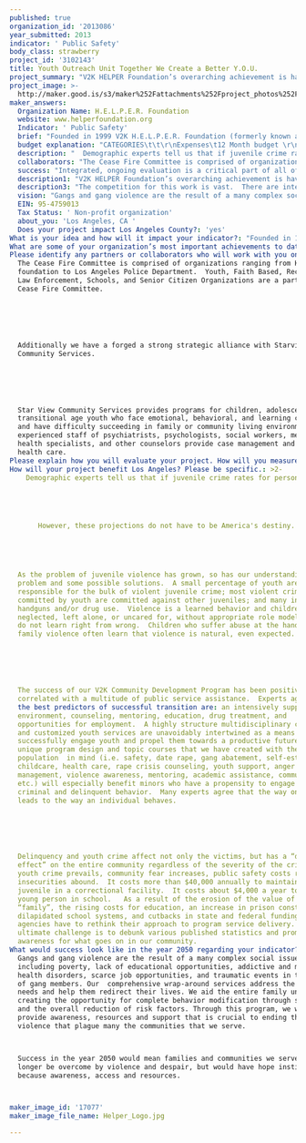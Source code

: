 ```yaml
---
published: true
organization_id: '2013086'
year_submitted: 2013
indicator: ' Public Safety'
body_class: strawberry
project_id: '3102143'
title: Youth Outreach Unit Together We Create a Better Y.O.U.
project_summary: "V2K HELPER Foundation’s overarching achievement is having won the trust of the community it serves.  The organization has been a resource for families for over 13 years, continually refining programs and services to best meet the changing needs of a diverse population.  Consequently V2K HELPER has access to a large population of low- and middle-income families who trust the organization to provide respectful guidance and effective services.\r\n\r\nThe organization is consistently sought out as a collaborative partner by other community agencies and has an excellent track record of responsibly managing funding from state, county, public, private, and corporate funders.  Following are some specific ways V2K HELPER has been recognized as exemplifying excellence in its field:\r\n\r\n•\tSince 1999, V2K-HELPER  has been funded by the City of Los Angeles services to implement a comprehensive violence prevention/intervention  program.\r\n•\tSince 2007, V2K-HELPER has implemented City of Los Angeles GRYD Program in multiple Zones, providing services to youth and young adults  with an annual budget of at least $750,000.  \r\n•\tCommunity Development, with an emphasis on low-to-moderate (LMI) communities and individuals addressing: small business education, business retention, entrepreneurial and employment training, and workforce development programs \r\n•\tCommunity Development, with an emphasis on affordable housing \r\n•\tCurrently we provide  direct service and linkages to the following services free of charge each month to approximately 200 men, women and children:\r\no\tComprehensive wrap-around services  that include \r\n\tcounseling, \r\n\tgang intervention, \r\n\tconflict resolution, \r\n\t substance abuse, \r\n\tJob training and placement services, \r\n\ttattoo removal, \r\n\tmental health services\r\nWe provide a myriad of services throughout Los Angeles County, with primary emphasis in Venice Beach and South Central Los Angeles.  Our academic arm provides a professionally and socially enriched facility for graduate and undergraduate training.  Venice 2000/ H.E.L.P.E.R.  Foundation  is considered to be a model at-risk youth service facility and therefore attracts interns and social work students from major universities, such as USC, Loyola Marymount University, and University of California Los Angeles.    We subscribe to comprehensive, integrated, community-based collaborative approach providing services to youth that enhances community safety while strengthening and preserving families.  Our guiding philosophy is that children and youth must be preserved if the integrity of our society at-large is to be preserved.  If families are to be responsible units, they must have access to healthy living environments, adequate food, and education for all its members, employment, and access to health services and freedom from gang, domestic and civil violence.  \r\n"
project_image: >-
  http://maker.good.is/s3/maker%252Fattachments%252Fproject_photos%252Fimages%252F17077%252Fdisplay%252FHelper_Logo.jpg=c570x385
maker_answers:
  Organization Name: H.E.L.P.E.R. Foundation
  website: www.helperfoundation.org
  Indicator: ' Public Safety'
  brief: "Founded in 1999 V2K H.E.L.P.E.R. Foundation (formerly known as Venice 2000) is a non-profit organization that was originally established to provide gang intervention and prevention services.  Since that time, we’ve come to believe that “community-intervention” services are needed now more than ever to combat gang-related violence, the destruction of our communities and the loss of our young people to the lure of economic depravity. \r\n\r\nThe goal of V2K H.E.L.P.E.R. (Help Establish Learning Peace Economics and Righteousness) Foundation is to provide the resources and guidance to help struggling youth and community members of all ages make the transition from negative, anti-social behavior to positive, value centered alternatives.  \r\n\r\nWorking in some to the most challenged neighborhoods in Los Angeles HELPER Foundation changes young lives, and in doing so it is changing the city one child, one family at a time.  The organization’s mission enables to foster strong, self sufficient family’s, joyful and resilient children and vibrant safe communities. \r\nIn this program we propose to improve public safety by focusing on the primary systems of internal family structure through a comprehensive V2K-HELPER -“ Y.O.U.,” Wrap Around approach.  Our family support work is predicated on the assertion that outcomes for youth cannot be separated from family conditions since families are the primary system for promoting children’s physical, emotional, and cognitive development.   As we know once we change the economic structure of the family, improve family conditions  emotionally, and physically we are likely to reduce levels of violence and create safer communities. \r\nOur programs are organized into three programmatic divisions that synergistically reach all members of the community in a wrap around fashion.  Our programming provides Child & Youth Development programs provide at-risk children and young people a range of activities designed to enhance their healthy, pro-social development and address issues that include self-efficacy, self-confidence, resilience,  peaceful co-existence, anti-bullying, mentoring, and life success. Parent Education & Family Development programs work with parents to develop their capacity as advocates and champions for their children and to enhance their ability to achieve economic stability and success.  Mental Health programs assist children, youth and adults by providing them the tools needed to enhance social and relationship connections and emotional health.  \r\n\r\nYouth Outreach Unit V2K Community Development Program has five components and implementation is carefully sequenced over a 12 month period.  These five components of the program target the risk factors related to prevent anti-social behavior, incarceration,  gang involvement and substance abuse. \r\nACADEMIC ACHIEVEMENT \r\nLIFE SKILLS / PARENTING COMPONENT \r\nSOCIAL AND EMOTIONAL COMPETENCE \r\nANTISOCIAL /AGGRESSIVE BEHAVIOR; VIOLENCE \r\nWHOLE COLLABORATIVE APPROACH \r\nThe program works to improve the planning and organizational effectiveness of the collaborative and parents; the use of the successful integration of workshops, classroom instruction, and the implementation of positive behavioral programs, Public Safety and Community Awareness .\r\n \r\nIt is the Wrap Around Approach that enhances our ability to present programming that build and develops the entire family unit.  Thus  servicing Youth, Family and Community.  \r\n\r\nThe following constituencies and services will be provided under the program umbrella titled “Y.O.U” (Youth Outreach Unit).  All services and activities are strategies for youth violence prevention and intervention.\r\n\r\n•\t Forty (40) at-risk middle and high school youth ages of 12 to 21 will participate in programming that focuses on  (Resilience, Reasoning, Responsibility and Respect) receiving mentoring and life skills training.  \r\n•\tAll participants come together in the Y.O.U. (Youth Outreach Unit). “Y.O.U.” implements a unique mentoring model that uses a cross generational approach to violence prevention/intervention. The participants of the programs will implement IMPACT sessions.\r\n\r\nSpecific activities in the violence prevention programs include:\r\n•\tSelf management, social, interpersonal, and emotional (expression, understanding and regulation) skills training.\r\n•\tBehavior monitoring and reinforcement\r\n•\tBuilding school success capacity\r\n•\tCooperative Learning\r\n•\tProblem solving skills development\r\n•\tPromotion of cognitive and moral reasoning skills\r\n•\tDevelopment of positive peer relations\r\n•\tCreation of a positive , anti-bullying climate\r\n\r\nThe programs have demonstrated positive effects on several risk factors associated with violence including aggressive behavior, anxiety and depression, conduct problems and lack of self control.  \r\n"
  budget explanation: "CATEGORIES\t\t\r\nExpenses\t12 Month budget \r\n\t\t\r\nPersonnel & Salaries\t\t\r\n1) Executive Director 5% FTE\t\t $12,000.00 \r\n2) Youth Outreach Workers 4\t\t $40,000.00 \r\n3) Program Director\t\t $12,000.00 \r\n\t\t\r\nTotal Salaries & Wages\t\t $64,000.00 \r\n\t\t\r\n\t\tOffice Expenses\t\t\r\nConsumable Supplies\t\t $2,400.00 \r\nTelephone/Communications\t\t $1,800.00 \r\nSubtotal Office Expenses\t\t $4,200.00 \r\n\t\t\r\nOccupancy Expenses\t\t\r\nUtilities\t\t $-   \r\nOffice Rental\t\t $9,600.00 \r\nSub Total Occupancy Expenses\t\t $9,600.00 \r\n\t\t\r\nProgram Expenses\t\t\r\nMaterials (Special Informatin Packets & Publications)\t\t $1,000.00 \r\nSub Total Program Expenses\t\t $1,000.00 \r\n\t\t\r\nNewsletters\t\t $3,000.00 \r\nSubtotal\t\t $3,000.00 \r\n\t\t\r\nSubtotal Non Personnel\t\t $17,800.00 \r\n\t\t\r\nTotal Personnel & Non Personnel\t\t $81,800.00 \r\n\t\t\r\nGrand Total\t\t $99,600.00 \r\n"
  description: "  Demographic experts tell us that if juvenile crime rates for persons 10 to 17 continue to increase with expected youth population increases, the year 2010 will see the number of juvenile-committed violent crimes increase by nearly 15 percent.\r\n\r\n     However, these projections do not have to be America's destiny.  Over the past two years, there has been a decline in the rates of both murders committed by youth and youth violence in general. While the juvenile violent crime arrest rate increased 62% between 1987 and 1993, it decreased 2.9% in 1995, the first decline in seven years.  \r\n     \r\nAs the problem of juvenile violence has grown, so has our understanding of the problem and some possible solutions.  A small percentage of youth are responsible for the bulk of violent juvenile crime; most violent crimes committed by youth are committed against other juveniles; and many involve handguns and/or drug use.  Violence is a learned behavior and children neglected, left alone, or uncared for, without appropriate role models, often do not learn right from wrong.  Children who suffer abuse at the hands of family violence often learn that violence is natural, even expected.\r\n\r\nThe success of our V2K Community Development Program has been positively correlated with a multitude of public service assistance.  Experts agree that the best predictors of successful transition are: an intensively supportive environment, counseling, mentoring, education, drug treatment, and opportunities for employment.  A highly structure multidisciplinary case plan and customized youth services are unavoidably intertwined as a means to successfully engage youth and propel them towards a productive future.  The unique program design and topic courses that we have created with the target population  in mind (i.e. safety, date rape, gang abatement, self-esteem, childcare, health care, rape crisis counseling, youth support, anger management, violence awareness, mentoring, academic assistance, communication, etc.) will especially benefit minors who have a propensity to engage in criminal and delinquent behavior.  Many experts agree that the way one thinks, leads to the way an individual behaves.\r\n\r\nDelinquency and youth crime affect not only the victims, but has a “domino effect” on the entire community regardless of the severity of the crime.  As youth crime prevails, community fear increases, public safety costs rise, and insecurities abound.  It costs more than $40,000 annually to maintain a juvenile in a correctional facility.  It costs about $4,000 a year to keep a young person in school.   As a result of the erosion of the value of the “family”, the rising costs for education, an increase in prison construction, dilapidated school systems, and cutbacks in state and federal funding, agencies have to rethink their approach to program service delivery.  Our ultimate challenge is to debunk various published statistics and promote awareness for what goes on in our community."
  collaborators: "The Cease Fire Committee is comprised of organizations ranging from HELPER foundation to Los Angeles Police Department.  Youth, Faith Based, Recreation, Law Enforcement, Schools, and Senior Citizen Organizations are a part of The Cease Fire Committee.   \r\n\r\nAdditionally we have a forged a strong strategic alliance with Starview Community Services. \r\n\r\nStar View Community Services provides programs for children, adolescents, and transitional age youth who face emotional, behavioral, and learning challenges and have difficulty succeeding in family or community living environments. An experienced staff of psychiatrists, psychologists, social workers, mental health specialists, and other counselors provide case management and  mental health care. "
  success: "Integrated, ongoing evaluation is a critical part of all of V2K HELPER’S  activities.  Both process and outcome measures are used in all programs to gauge participant satisfaction, aspects requiring modification, and progress on measurable objectives. Various evaluation instruments are used agency-wide to determine program effectiveness such as pre/post surveys, interviews, and satisfaction surveys.\r\n\r\nSpecific evaluation instruments that the agency has developed in conjunction with professional evaluation consultants include:\r\n\r\n•\tClient l Engagement Instrument -- measures increases in parental interactive reading time with children, parental involvement in children’s education, and use of community resources and social networks\r\n•\tFamily Strengths and Challenges Assessment – 11 scales that measure family conditions from basic needs to social support\r\n•\tResident Group Outcomes Instrument – measures strength of social support and increases in engagement and self-agency\r\n\r\nAdditionally, as evidence of the agency’s commitment to program efficacy, V2K HELPER is currently engaged in a City of Los Angeles’ Gang Reduction and Youth Development initiative focused on enhancing the agency’s evaluation capacity by strengthening and deepening its evaluation protocols.  Utilizing a comprehensive, state-of-the art software program, Efforts to Outcomes, data collection will be universalized across the agency and used to drive effective program practice in the future.  \r\n"
  description1: "V2K HELPER Foundation’s overarching achievement is having won the trust of the community it serves.  The organization has been a resource for families for over 13 years, continually refining programs and services to best meet the changing needs of a diverse population.  Consequently V2K HELPER has access to a large population of low- and middle-income families who trust the organization to provide respectful guidance and effective services.\r\n\r\nThe organization is consistently sought out as a collaborative partner by other community agencies and has an excellent track record of responsibly managing funding from state, county, public, private, and corporate funders.  Following are some specific ways V2K HELPER has been recognized as exemplifying excellence in its field:\r\n\r\n•\tSince 1999, V2K-HELPER  has been funded by the City of Los Angeles services to implement a comprehensive violence prevention/intervention  program.\r\n•\tSince 2007, V2K-HELPER has implemented City of Los Angeles GRYD Program in multiple Zones, providing services to youth and young adults  with an annual budget of at least $750,000.  \r\n•\tCommunity Development, with an emphasis on low-to-moderate (LMI) communities and individuals addressing: small business education, business retention, entrepreneurial and employment training, and workforce development programs \r\n•\tCommunity Development, with an emphasis on affordable housing \r\n•\tCurrently we provide  direct service and linkages to the following services free of charge each month to approximately 200 men, women and children:\r\no\tComprehensive wrap-around services  that include \r\n\tcounseling, \r\n\tgang intervention, \r\n\tconflict resolution, \r\n\t substance abuse, \r\n\tJob training and placement services, \r\n\ttattoo removal, \r\n\tmental health services\r\nWe provide a myriad of services throughout Los Angeles County, with primary emphasis in Venice Beach and South Central Los Angeles.  Our academic arm provides a professionally and socially enriched facility for graduate and undergraduate training.  Venice 2000/ H.E.L.P.E.R.  Foundation  is considered to be a model at-risk youth service facility and therefore attracts interns and social work students from major universities, such as USC, Loyola Marymount University, and University of California Los Angeles.    We subscribe to comprehensive, integrated, community-based collaborative approach providing services to youth that enhances community safety while strengthening and preserving families.  Our guiding philosophy is that children and youth must be preserved if the integrity of our society at-large is to be preserved.  If families are to be responsible units, they must have access to healthy living environments, adequate food, and education for all its members, employment, and access to health services and freedom from gang, domestic and civil violence.  \r\n"
  description3: "The competition for this work is vast.  There are intervention and prevention agencies sprinkled across the county of Los Angeles.  However we have taken a different approach to the work that we do.  \r\n\r\nWe have been successful in soliciting the partnership of 30 organizations through the Cease Fire Committee.  Our Executive Staff are on the Founding Board of the Cease Fire Committee.  The Cease Fire Committee is comprised of organizations ranging from HELPER foundation to Los Angeles Police Department.  Youth, Faith Based, Recreation, Law Enforcement, Schools, and Senior Citizen Organizations are a part of The Cease Fire Committee.   \r\n\r\nAgencies like Chapter Two, Second Call, Detours, Homeboy Industries, Aztec's Rising and Community Build are contracted with the City of Los Angeles to provide like services.  WE have found that uniting with these agencies enables is to provide assistance to a family with gang involved youngsters regardless of the gang.  We leverage the License to Operate in an inter-agency fashion that enables us to help all. "
  vision: "Gangs and gang violence are the result of a many complex social issues, including poverty, lack of educational opportunities, addictive and mental health disorders, scarce job opportunities, and traumatic events in the lives of gang members. Our  comprehensive wrap-around services address the clients’ needs and help them redirect their lives. We aid the entire family unit creating the opportunity for complete behavior modification through support and the overall reduction of risk factors. Through this program, we will provide awareness, resources and support that is crucial to ending the violence that plague many the communities that we serve. \r\nSuccess in the year 2050 would mean families and communities we serve would no longer be overcome by violence and despair, but would have hope instilled because awareness, access and resources.\r\n"
  EIN: 95-4759013
  Tax Status: ' Non-profit organization'
  about_you: 'Los Angeles, CA '
  Does your project impact Los Angeles County?: 'yes'
What is your idea and how will it impact your indicator?: "Founded in 1999 V2K H.E.L.P.E.R. Foundation (formerly known as Venice 2000) is a non-profit organization that was originally established to provide gang intervention and prevention services.  Since that time, we’ve come to believe that “community-intervention” services are needed now more than ever to combat gang-related violence, the destruction of our communities and the loss of our young people to the lure of economic depravity. \n\n\n\n\n\nThe goal of V2K H.E.L.P.E.R. (Help Establish Learning Peace Economics and Righteousness) Foundation is to provide the resources and guidance to help struggling youth and community members of all ages make the transition from negative, anti-social behavior to positive, value centered alternatives.  \n\n\n\n\n\nWorking in some to the most challenged neighborhoods in Los Angeles HELPER Foundation changes young lives, and in doing so it is changing the city one child, one family at a time.  The organization’s mission enables to foster strong, self sufficient family’s, joyful and resilient children and vibrant safe communities. \n\n\nIn this program we propose to improve public safety by focusing on the primary systems of internal family structure through a comprehensive V2K-HELPER -“ Y.O.U.,” Wrap Around approach.  Our family support work is predicated on the assertion that outcomes for youth cannot be separated from family conditions since families are the primary system for promoting children’s physical, emotional, and cognitive development.   As we know once we change the economic structure of the family, improve family conditions  emotionally, and physically we are likely to reduce levels of violence and create safer communities. \n\n\nOur programs are organized into three programmatic divisions that synergistically reach all members of the community in a wrap around fashion.  Our programming provides Child & Youth Development programs provide at-risk children and young people a range of activities designed to enhance their healthy, pro-social development and address issues that include self-efficacy, self-confidence, resilience,  peaceful co-existence, anti-bullying, mentoring, and life success. Parent Education & Family Development programs work with parents to develop their capacity as advocates and champions for their children and to enhance their ability to achieve economic stability and success.  Mental Health programs assist children, youth and adults by providing them the tools needed to enhance social and relationship connections and emotional health.  \n\n\n\n\n\nYouth Outreach Unit V2K Community Development Program has five components and implementation is carefully sequenced over a 12 month period.  These five components of the program target the risk factors related to prevent anti-social behavior, incarceration,  gang involvement and substance abuse. \n\n\nACADEMIC ACHIEVEMENT \n\n\nLIFE SKILLS / PARENTING COMPONENT \n\n\nSOCIAL AND EMOTIONAL COMPETENCE \n\n\nANTISOCIAL /AGGRESSIVE BEHAVIOR; VIOLENCE \n\n\nWHOLE COLLABORATIVE APPROACH \n\n\nThe program works to improve the planning and organizational effectiveness of the collaborative and parents; the use of the successful integration of workshops, classroom instruction, and the implementation of positive behavioral programs, Public Safety and Community Awareness .\n\n\n \n\n\nIt is the Wrap Around Approach that enhances our ability to present programming that build and develops the entire family unit.  Thus  servicing Youth, Family and Community.  \n\n\n\n\n\nThe following constituencies and services will be provided under the program umbrella titled “Y.O.U” (Youth Outreach Unit).  All services and activities are strategies for youth violence prevention and intervention.\n\n\n\n\n\n*\t Forty (40) at-risk middle and high school youth ages of 12 to 21 will participate in programming that focuses on  (Resilience, Reasoning, Responsibility and Respect) receiving mentoring and life skills training.  \n\n\n*\tAll participants come together in the Y.O.U. (Youth Outreach Unit). “Y.O.U.” implements a unique mentoring model that uses a cross generational approach to violence prevention/intervention. The participants of the programs will implement IMPACT sessions.\n\n\n\n\n\nSpecific activities in the violence prevention programs include:\n\n\n*\tSelf management, social, interpersonal, and emotional (expression, understanding and regulation) skills training.\n\n\n*\tBehavior monitoring and reinforcement\n\n\n*\tBuilding school success capacity\n\n\n*\tCooperative Learning\n\n\n*\tProblem solving skills development\n\n\n*\tPromotion of cognitive and moral reasoning skills\n\n\n*\tDevelopment of positive peer relations\n\n\n*\tCreation of a positive , anti-bullying climate\n\n\n\n\n\nThe programs have demonstrated positive effects on several risk factors associated with violence including aggressive behavior, anxiety and depression, conduct problems and lack of self control.  \n\n\n"
What are some of your organization’s most important achievements to date?: "V2K HELPER Foundation’s overarching achievement is having won the trust of the community it serves.  The organization has been a resource for families for over 13 years, continually refining programs and services to best meet the changing needs of a diverse population.  Consequently V2K HELPER has access to a large population of low- and middle-income families who trust the organization to provide respectful guidance and effective services.\n\n\n\n\n\nThe organization is consistently sought out as a collaborative partner by other community agencies and has an excellent track record of responsibly managing funding from state, county, public, private, and corporate funders.  Following are some specific ways V2K HELPER has been recognized as exemplifying excellence in its field:\n\n\n\n\n\n*\tSince 1999, V2K-HELPER  has been funded by the City of Los Angeles services to implement a comprehensive violence prevention/intervention  program.\n\n\n*\tSince 2007, V2K-HELPER has implemented City of Los Angeles GRYD Program in multiple Zones, providing services to youth and young adults  with an annual budget of at least $750,000.  \n\n\n*\tCommunity Development, with an emphasis on low-to-moderate (LMI) communities and individuals addressing: small business education, business retention, entrepreneurial and employment training, and workforce development programs \n\n\n*\tCommunity Development, with an emphasis on affordable housing \n\n\n*\tCurrently we provide  direct service and linkages to the following services free of charge each month to approximately 200 men, women and children:\n\n\no\tComprehensive wrap-around services  that include \n\n\nï‚§\tcounseling, \n\n\nï‚§\tgang intervention, \n\n\nï‚§\tconflict resolution, \n\n\nï‚§\t substance abuse, \n\n\nï‚§\tJob training and placement services, \n\n\nï‚§\ttattoo removal, \n\n\nï‚§\tmental health services\n\n\nWe provide a myriad of services throughout Los Angeles County, with primary emphasis in Venice Beach and South Central Los Angeles.  Our academic arm provides a professionally and socially enriched facility for graduate and undergraduate training.  Venice 2000/ H.E.L.P.E.R.  Foundation  is considered to be a model at-risk youth service facility and therefore attracts interns and social work students from major universities, such as USC, Loyola Marymount University, and University of California Los Angeles.    We subscribe to comprehensive, integrated, community-based collaborative approach providing services to youth that enhances community safety while strengthening and preserving families.  Our guiding philosophy is that children and youth must be preserved if the integrity of our society at-large is to be preserved.  If families are to be responsible units, they must have access to healthy living environments, adequate food, and education for all its members, employment, and access to health services and freedom from gang, domestic and civil violence.  \n\n\n"
Please identify any partners or collaborators who will work with you on this project.: >-
  The Cease Fire Committee is comprised of organizations ranging from HELPER
  foundation to Los Angeles Police Department.  Youth, Faith Based, Recreation,
  Law Enforcement, Schools, and Senior Citizen Organizations are a part of The
  Cease Fire Committee.   






  Additionally we have a forged a strong strategic alliance with Starview
  Community Services. 






  Star View Community Services provides programs for children, adolescents, and
  transitional age youth who face emotional, behavioral, and learning challenges
  and have difficulty succeeding in family or community living environments. An
  experienced staff of psychiatrists, psychologists, social workers, mental
  health specialists, and other counselors provide case management and  mental
  health care. 
Please explain how you will evaluate your project. How will you measure success?: "Integrated, ongoing evaluation is a critical part of all of V2K HELPER’S  activities.  Both process and outcome measures are used in all programs to gauge participant satisfaction, aspects requiring modification, and progress on measurable objectives. Various evaluation instruments are used agency-wide to determine program effectiveness such as pre/post surveys, interviews, and satisfaction surveys.\n\n\n\n\n\nSpecific evaluation instruments that the agency has developed in conjunction with professional evaluation consultants include:\n\n\n\n\n\n*\tClient l Engagement Instrument -- measures increases in parental interactive reading time with children, parental involvement in children’s education, and use of community resources and social networks\n\n\n*\tFamily Strengths and Challenges Assessment — 11 scales that measure family conditions from basic needs to social support\n\n\n*\tResident Group Outcomes Instrument — measures strength of social support and increases in engagement and self-agency\n\n\n\n\n\nAdditionally, as evidence of the agency’s commitment to program efficacy, V2K HELPER is currently engaged in a City of Los Angeles’ Gang Reduction and Youth Development initiative focused on enhancing the agency’s evaluation capacity by strengthening and deepening its evaluation protocols.  Utilizing a comprehensive, state-of-the art software program, Efforts to Outcomes, data collection will be universalized across the agency and used to drive effective program practice in the future.  \n\n\n"
How will your project benefit Los Angeles? Please be specific.: >2-
    Demographic experts tell us that if juvenile crime rates for persons 10 to 17 continue to increase with expected youth population increases, the year 2010 will see the number of juvenile-committed violent crimes increase by nearly 15 percent.





       However, these projections do not have to be America's destiny.  Over the past two years, there has been a decline in the rates of both murders committed by youth and youth violence in general. While the juvenile violent crime arrest rate increased 62% between 1987 and 1993, it decreased 2.9% in 1995, the first decline in seven years.  


       


  As the problem of juvenile violence has grown, so has our understanding of the
  problem and some possible solutions.  A small percentage of youth are
  responsible for the bulk of violent juvenile crime; most violent crimes
  committed by youth are committed against other juveniles; and many involve
  handguns and/or drug use.  Violence is a learned behavior and children
  neglected, left alone, or uncared for, without appropriate role models, often
  do not learn right from wrong.  Children who suffer abuse at the hands of
  family violence often learn that violence is natural, even expected.






  The success of our V2K Community Development Program has been positively
  correlated with a multitude of public service assistance.  Experts agree that
  the best predictors of successful transition are: an intensively supportive
  environment, counseling, mentoring, education, drug treatment, and
  opportunities for employment.  A highly structure multidisciplinary case plan
  and customized youth services are unavoidably intertwined as a means to
  successfully engage youth and propel them towards a productive future.  The
  unique program design and topic courses that we have created with the target
  population  in mind (i.e. safety, date rape, gang abatement, self-esteem,
  childcare, health care, rape crisis counseling, youth support, anger
  management, violence awareness, mentoring, academic assistance, communication,
  etc.) will especially benefit minors who have a propensity to engage in
  criminal and delinquent behavior.  Many experts agree that the way one thinks,
  leads to the way an individual behaves.






  Delinquency and youth crime affect not only the victims, but has a “domino
  effect” on the entire community regardless of the severity of the crime.  As
  youth crime prevails, community fear increases, public safety costs rise, and
  insecurities abound.  It costs more than $40,000 annually to maintain a
  juvenile in a correctional facility.  It costs about $4,000 a year to keep a
  young person in school.   As a result of the erosion of the value of the
  “family”, the rising costs for education, an increase in prison construction,
  dilapidated school systems, and cutbacks in state and federal funding,
  agencies have to rethink their approach to program service delivery.  Our
  ultimate challenge is to debunk various published statistics and promote
  awareness for what goes on in our community.
What would success look like in the year 2050 regarding your indicator?: >+
  Gangs and gang violence are the result of a many complex social issues,
  including poverty, lack of educational opportunities, addictive and mental
  health disorders, scarce job opportunities, and traumatic events in the lives
  of gang members. Our  comprehensive wrap-around services address the clients’
  needs and help them redirect their lives. We aid the entire family unit
  creating the opportunity for complete behavior modification through support
  and the overall reduction of risk factors. Through this program, we will
  provide awareness, resources and support that is crucial to ending the
  violence that plague many the communities that we serve. 



  Success in the year 2050 would mean families and communities we serve would no
  longer be overcome by violence and despair, but would have hope instilled
  because awareness, access and resources.



maker_image_id: '17077'
maker_image_file_name: Helper_Logo.jpg

---
```

